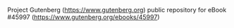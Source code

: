 Project Gutenberg (https://www.gutenberg.org) public repository for eBook #45997 (https://www.gutenberg.org/ebooks/45997)
